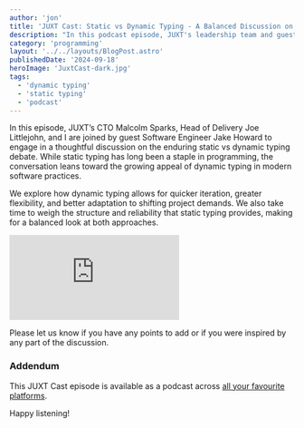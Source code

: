 ```yaml
---
author: 'jon'
title: 'JUXT Cast: Static vs Dynamic Typing - A Balanced Discussion on Modern Programming Practices'
description: "In this podcast episode, JUXT's leadership team and guest Jake Howard explore the benefits of dynamic typing and its role in today’s development landscape - Video."
category: 'programming'
layout: '../../layouts/BlogPost.astro'
publishedDate: '2024-09-18'
heroImage: 'JuxtCast-dark.jpg'
tags:
  - 'dynamic typing'
  - 'static typing'
  - 'podcast'
---
```


In this episode, JUXT’s CTO Malcolm Sparks, Head of Delivery Joe Littlejohn, and I are joined by guest Software Engineer Jake Howard to engage in a thoughtful discussion on the enduring static vs dynamic typing debate. While static typing has long been a staple in programming, the conversation leans toward the growing appeal of dynamic typing in modern software practices.

We explore how dynamic typing allows for quicker iteration, greater flexibility, and better adaptation to shifting project demands. We also take time to weigh the structure and reliability that static typing provides, making for a balanced look at both approaches.

<iframe class='aspect-video w-full' src="https://www.youtube.com/embed/E6ilWUa0N9U?si=-YvTbY4S_HzyRgXR" title="YouTube video player" frameborder="0" allow="accelerometer; autoplay; clipboard-write; encrypted-media; gyroscope; picture-in-picture; web-share" referrerpolicy="strict-origin-when-cross-origin" allowfullscreen></iframe>

Please let us know if you have any points to add or if you were inspired by any part of the discussion.

### Addendum

This JUXT Cast episode is available as a podcast across [all your favourite platforms](https://pnc.st/s/juxt-cast/caa04e86/static-vs-dynamic-typing-a-balanced-discussion-on-modern-programming-practices-with-jake-howard).

Happy listening!
